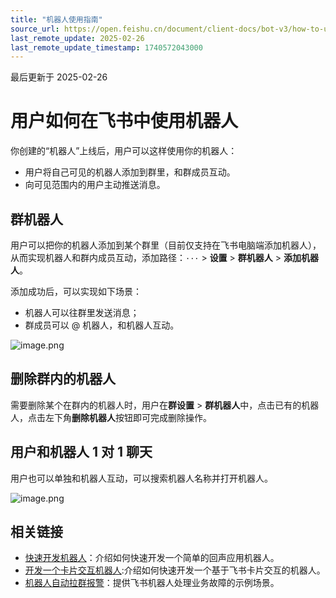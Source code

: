 ```yaml
---
title: "机器人使用指南"
source_url: https://open.feishu.cn/document/client-docs/bot-v3/how-to-use-bot-in-feishu
last_remote_update: 2025-02-26
last_remote_update_timestamp: 1740572043000
---
```

最后更新于 2025-02-26

#  用户如何在飞书中使用机器人

你创建的“机器人”上线后，用户可以这样使用你的机器人：

-  用户将自己可见的机器人添加到群里，和群成员互动。
-  向可见范围内的用户主动推送消息。

##  群机器人

用户可以把你的机器人添加到某个群里（目前仅支持在飞书电脑端添加机器人），从而实现机器人和群内成员互动，添加路径：`···` > **设置** > **群机器人** > **添加机器人**。

添加成功后，可以实现如下场景：

-  机器人可以往群里发送消息；
-  群成员可以 @ 机器人，和机器人互动。

![image.png](https://sf3-cn.feishucdn.com/obj/open-platform-opendoc/bbbf18716319b6dd890a2607a9f9660e_4oGgGAPaHU.png?height=957&lazyload=true&width=1641)
## 删除群内的机器人
需要删除某个在群内的机器人时，用户在**群设置** > **群机器人**中，点击已有的机器人，点击左下角**删除机器人**按钮即可完成删除操作。

## 用户和机器人 1 对 1 聊天

用户也可以单独和机器人互动，可以搜索机器人名称并打开机器人。

![image.png](https://sf3-cn.feishucdn.com/obj/open-platform-opendoc/fa6335a1474a3f84d010b0355f341672_RujqaWuPwn.png?height=957&lazyload=true&width=1641)

## 相关链接

- [快速开发机器人](https://open.feishu.cn/document/uAjLw4CM/uMzNwEjLzcDMx4yM3ATM/develop-an-echo-bot/introduction)：介绍如何快速开发一个简单的回声应用机器人。
- [开发一个卡片交互机器人](https://open.feishu.cn/document/uAjLw4CM/uMzNwEjLzcDMx4yM3ATM/develop-a-card-interactive-bot/introduction):介绍如何快速开发一个基于飞书卡片交互的机器人。
- [机器人自动拉群报警](https://open.feishu.cn/document/uAjLw4CM/ukTMukTMukTM/reference/im-v1/message-development-tutorial/introduction)：提供飞书机器人处理业务故障的示例场景。

